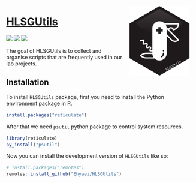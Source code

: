 
<!-- README.md is generated from README.Rmd. Please edit that file -->

<a href={https://github.com/Ehyaei/HLSGUtils}><img src="man/figures/HLSGUtils.svg" alt="HLSGUtils logo" align="right" width="160" style="padding: 0 15px; float: right;"/>

# HLSGUtils

[![](https://img.shields.io/badge/devel%20version-0.1.0-orange.svg)](https://github.com/Ehyaei/HLSGUtils)
[![](https://img.shields.io/badge/lifecycle-experimental-orange.svg)](https://lifecycle.r-lib.org/articles/stages.html#experimental)
[![](https://img.shields.io/github/last-commit/Ehyaei/HLSGUtils.svg)](https://github.com/Ehyaei/HLSGUtils/commits/main)

The goal of HLSGUtils is to collect and organise scripts that are
frequently used in our lab projects.

## Installation

To install `HLSGUtils` package, first you need to install the Python
environment package in R.

``` r
install.packages("reticulate")
```

After that we need `psutil` python package to control system resources.

``` r
library(reticulate)
py_install("psutil")
```

Now you can install the development version of `HLSGUtils` like so:

``` r
# install.packages("remotes")
remotes::install_github("Ehyaei/HLSGUtils")
```
